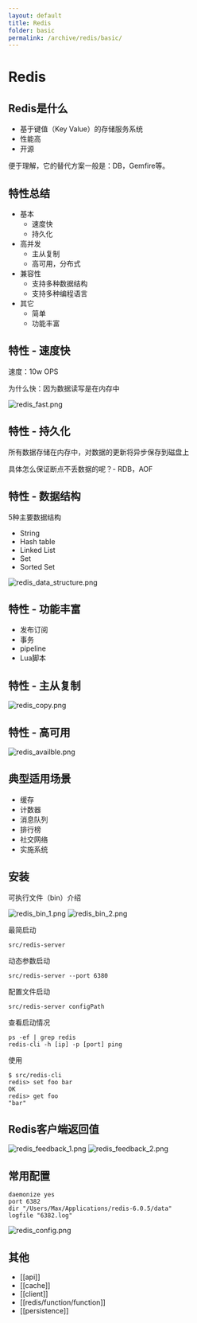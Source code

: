 ```yaml
---
layout: default
title: Redis
folder: basic
permalink: /archive/redis/basic/
---
```


# Redis

## Redis是什么

- 基于键值（Key Value）的存储服务系统
- 性能高
- 开源

便于理解，它的替代方案一般是：DB，Gemfire等。

## 特性总结

- 基本
  - 速度快
  - 持久化
- 高并发
  - 主从复制
  - 高可用，分布式
- 兼容性
  - 支持多种数据结构
  - 支持多种编程语言
- 其它
  - 简单
  - 功能丰富

## 特性 - 速度快

速度：10w OPS

为什么快：因为数据读写是在内存中

![redis_fast.png](img/redis_fast.png)

## 特性 - 持久化

所有数据存储在内存中，对数据的更新将异步保存到磁盘上

具体怎么保证断点不丢数据的呢？- RDB，AOF

## 特性 - 数据结构

5种主要数据结构
- String
- Hash table
- Linked List
- Set
- Sorted Set

![redis_data_structure.png](img/redis_data_structure.png)

## 特性 - 功能丰富

- 发布订阅
- 事务
- pipeline
- Lua脚本

## 特性 - 主从复制

![redis_copy.png](img/redis_copy.png)

## 特性 - 高可用

![redis_availble.png](img/redis_availble.png)

## 典型适用场景

- 缓存
- 计数器
- 消息队列
- 排行榜
- 社交网络
- 实施系统

## 安装

可执行文件（bin）介绍

![redis_bin_1.png](img/redis_bin_1.png)
![redis_bin_2.png](img/redis_bin_2.png)

最简启动

~~~
src/redis-server
~~~

动态参数启动

~~~
src/redis-server --port 6380
~~~

配置文件启动

~~~
src/redis-server configPath
~~~

查看启动情况

~~~
ps -ef | grep redis
redis-cli -h [ip] -p [port] ping
~~~

使用

~~~
$ src/redis-cli
redis> set foo bar
OK
redis> get foo
"bar"
~~~

## Redis客户端返回值

![redis_feedback_1.png](img/redis_feedback_1.png)
![redis_feedback_2.png](img/redis_feedback_2.png)

## 常用配置

~~~
daemonize yes
port 6382
dir "/Users/Max/Applications/redis-6.0.5/data"
logfile "6382.log"
~~~

![redis_config.png](img/redis_config.png)

## 其他
- [[api]]
- [[cache]]
- [[client]]
- [[redis/function/function]]
- [[persistence]]
